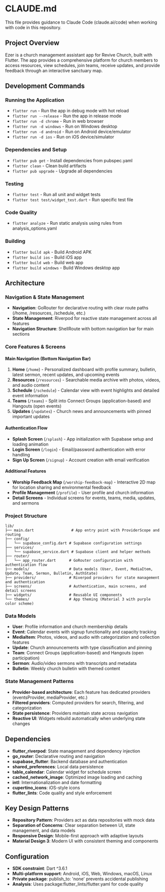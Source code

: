 # CLAUDE.md

This file provides guidance to Claude Code (claude.ai/code) when working with code in this repository.

## Project Overview

Ezer is a church management assistant app for Revive Church, built with Flutter. The app provides a comprehensive platform for church members to access resources, view schedules, join teams, receive updates, and provide feedback through an interactive sanctuary map.

## Development Commands

### Running the Application
- `flutter run` - Run the app in debug mode with hot reload
- `flutter run --release` - Run the app in release mode
- `flutter run -d chrome` - Run in web browser
- `flutter run -d windows` - Run on Windows desktop
- `flutter run -d android` - Run on Android device/emulator
- `flutter run -d ios` - Run on iOS device/simulator

### Dependencies and Setup
- `flutter pub get` - Install dependencies from pubspec.yaml
- `flutter clean` - Clean build artifacts
- `flutter pub upgrade` - Upgrade all dependencies

### Testing
- `flutter test` - Run all unit and widget tests
- `flutter test test/widget_test.dart` - Run specific test file

### Code Quality
- `flutter analyze` - Run static analysis using rules from analysis_options.yaml

### Building
- `flutter build apk` - Build Android APK
- `flutter build ios` - Build iOS app
- `flutter build web` - Build web app
- `flutter build windows` - Build Windows desktop app

## Architecture

### Navigation & State Management
- **Navigation**: GoRouter for declarative routing with clear route paths (/home, /resources, /schedule, etc.)
- **State Management**: Riverpod for reactive state management across all features
- **Navigation Structure**: ShellRoute with bottom navigation bar for main sections

### Core Features & Screens

#### Main Navigation (Bottom Navigation Bar)
1. **Home** (`/home`) - Personalized dashboard with profile summary, bulletin, latest sermon, recent updates, and upcoming events
2. **Resources** (`/resources`) - Searchable media archive with photos, videos, and audio content
3. **Schedule** (`/schedule`) - Calendar view with event highlights and detailed event information
4. **Teams** (`/teams`) - Split into Connect Groups (application-based) and Hangouts (open events)
5. **Updates** (`/updates`) - Church news and announcements with pinned important updates

#### Authentication Flow
- **Splash Screen** (`/splash`) - App initialization with Supabase setup and loading animation
- **Login Screen** (`/login`) - Email/password authentication with error handling
- **Sign Up Screen** (`/signup`) - Account creation with email verification

#### Additional Features
- **Worship Feedback Map** (`/worship-feedback-map`) - Interactive 2D map for location sharing and environmental feedback
- **Profile Management** (`/profile`) - User profile and church information
- **Detail Screens** - Individual screens for events, teams, media, updates, and sermons

### Project Structure
```
lib/
├── main.dart                 # App entry point with ProviderScope and routing
├── config/
│   └── supabase_config.dart # Supabase configuration settings
├── services/
│   └── supabase_service.dart # Supabase client and helper methods
├── router/
│   └── app_router.dart      # GoRouter configuration with authentication flow
├── models/                  # Data models (User, Event, MediaItem, Update, Team, Sermon, Bulletin, AuthState)
├── providers/               # Riverpod providers for state management and authentication
├── screens/                 # Authentication, main screens, and detail screens
├── widgets/                 # Reusable UI components
└── themes/                  # App theming (Material 3 with purple color scheme)
```

### Data Models
- **User**: Profile information and church membership details
- **Event**: Calendar events with signup functionality and capacity tracking
- **MediaItem**: Photos, videos, and audio with categorization and collection features
- **Update**: Church announcements with type classification and pinning
- **Team**: Connect Groups (application-based) and Hangouts (open participation)
- **Sermon**: Audio/video sermons with transcripts and metadata
- **Bulletin**: Weekly church bulletin with themed content

### State Management Patterns
- **Provider-based architecture**: Each feature has dedicated providers (eventsProvider, mediaProvider, etc.)
- **Filtered providers**: Computed providers for search, filtering, and categorization
- **State persistence**: Providers maintain state across navigation
- **Reactive UI**: Widgets rebuild automatically when underlying state changes

## Dependencies
- **flutter_riverpod**: State management and dependency injection
- **go_router**: Declarative routing and navigation
- **supabase_flutter**: Backend database and authentication
- **shared_preferences**: Local data persistence
- **table_calendar**: Calendar widget for schedule screen
- **cached_network_image**: Optimized image loading and caching
- **intl**: Internationalization and date formatting
- **cupertino_icons**: iOS-style icons
- **flutter_lints**: Code quality and style enforcement

## Key Design Patterns
- **Repository Pattern**: Providers act as data repositories with mock data
- **Separation of Concerns**: Clear separation between UI, state management, and data models
- **Responsive Design**: Mobile-first approach with adaptive layouts
- **Material Design 3**: Modern UI with consistent theming and components

## Configuration
- **SDK constraint**: Dart ^3.6.1
- **Multi-platform support**: Android, iOS, Web, Windows, macOS, Linux
- **Private package**: publish_to: 'none' prevents accidental publishing
- **Analysis**: Uses package:flutter_lints/flutter.yaml for code quality